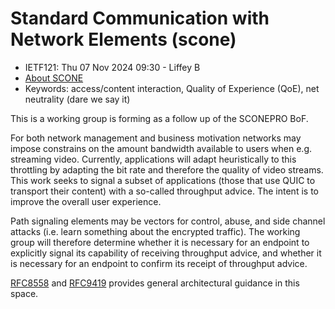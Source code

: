 # 	Standard Communication with Network Elements (scone)
* <IETFschedule>IETF121: Thu 07 Nov 2024 09:30 - Liffey B</IETFschedule>
* [About SCONE](https://datatracker.ietf.org/doc/charter-ietf-scone/)
* Keywords: access/content interaction, Quality of Experience (QoE), net neutrality (dare we say it)

This is a working group is forming as a follow up of the SCONEPRO BoF.

For both network management and business motivation networks may impose constrains on the amount bandwidth available to users when e.g. streaming video. Currently, applications will adapt heuristically to this throttling by adapting the bit rate and therefore the quality of video streams. This work seeks to signal a subset of applications (those that use QUIC to transport their content) with a so-called throughput advice. The intent is to improve the overall user experience. 


Path signaling elements may be vectors for control, abuse, and side channel attacks (i.e. learn something about the encrypted traffic).  The working group will therefore determine whether it is necessary for an endpoint to explicitly signal its capability of receiving throughput advice, and whether it is necessary for an endpoint to confirm its receipt of throughput advice.

[RFC8558](https://datatracker.ietf.org/doc/html/rfc8558) and [RFC9419](https://datatracker.ietf.org/doc/html/rfc9419) provides general architectural guidance in this space. 

